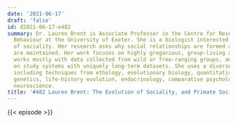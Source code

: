 ```yaml
---
date: '2021-06-17'
draft: 'false'
id: d2021-06-17-e482
summary: Dr. Lauren Brent is Associate Professor in the Centre for Research in Animal
  Behaviour at the University of Exeter. She is a biologist interested in the evolution
  of sociality. Her research asks why social relationships are formed and how they
  are maintained. Her work focuses on highly gregarious, group-living animals. She
  works mostly with data collected from wild or free-ranging groups, and specialize
  on study systems with uniquely long-term datasets. She uses a diverse set of methods,
  including techniques from ethology, evolutionary biology, quantitative and functional
  genetics, life-history evolution, endocrinology, comparative psychology, and cognitive
  neuroscience.
title: '#482 Lauren Brent: The Evolution of Sociality, and Primate Societies'
---
```

{{< episode >}}
